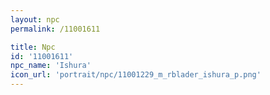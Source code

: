 ```yaml
---
layout: npc
permalink: /11001611

title: Npc
id: '11001611'
npc_name: 'Ishura'
icon_url: 'portrait/npc/11001229_m_rblader_ishura_p.png'
---
```

